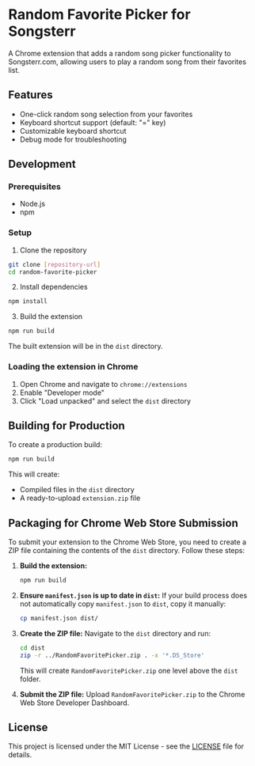 # Random Favorite Picker for Songsterr

A Chrome extension that adds a random song picker functionality to Songsterr.com, allowing users to play a random song from their favorites list.

## Features

- One-click random song selection from your favorites
- Keyboard shortcut support (default: "=" key)
- Customizable keyboard shortcut
- Debug mode for troubleshooting

## Development

### Prerequisites

- Node.js
- npm

### Setup

1. Clone the repository
```bash
git clone [repository-url]
cd random-favorite-picker
```

2. Install dependencies
```bash
npm install
```

3. Build the extension
```bash
npm run build
```

The built extension will be in the `dist` directory.

### Loading the extension in Chrome

1. Open Chrome and navigate to `chrome://extensions`
2. Enable "Developer mode"
3. Click "Load unpacked" and select the `dist` directory

## Building for Production

To create a production build:

```bash
npm run build
```

This will create:
- Compiled files in the `dist` directory
- A ready-to-upload `extension.zip` file

## Packaging for Chrome Web Store Submission

To submit your extension to the Chrome Web Store, you need to create a ZIP file containing the contents of the `dist` directory. Follow these steps:

1. **Build the extension:**
   ```bash
   npm run build
   ```

2. **Ensure `manifest.json` is up to date in `dist`:**
   If your build process does not automatically copy `manifest.json` to `dist`, copy it manually:
   ```bash
   cp manifest.json dist/
   ```

3. **Create the ZIP file:**
   Navigate to the `dist` directory and run:
   ```bash
   cd dist
   zip -r ../RandomFavoritePicker.zip . -x '*.DS_Store'
   ```
   This will create `RandomFavoritePicker.zip` one level above the `dist` folder.

4. **Submit the ZIP file:**
   Upload `RandomFavoritePicker.zip` to the Chrome Web Store Developer Dashboard.

## License

This project is licensed under the MIT License - see the [LICENSE](LICENSE) file for details.
